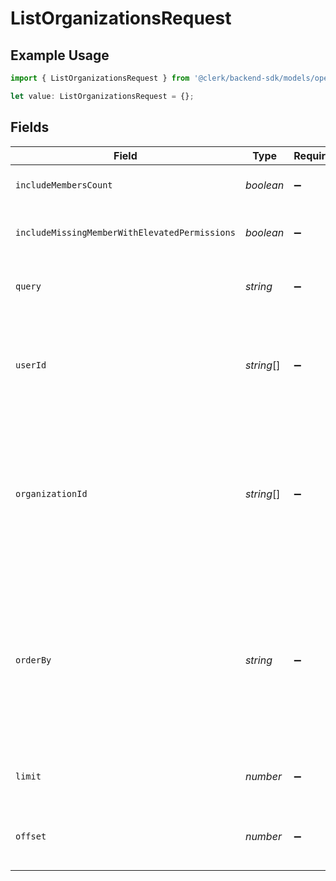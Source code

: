# ListOrganizationsRequest

## Example Usage

```typescript
import { ListOrganizationsRequest } from '@clerk/backend-sdk/models/operations';

let value: ListOrganizationsRequest = {};
```

## Fields

| Field                                         | Type       | Required           | Description                                                                                                                                                                                                                                                                                                                                                                                                                                                                                                                    |
| --------------------------------------------- | ---------- | ------------------ | ------------------------------------------------------------------------------------------------------------------------------------------------------------------------------------------------------------------------------------------------------------------------------------------------------------------------------------------------------------------------------------------------------------------------------------------------------------------------------------------------------------------------------ |
| `includeMembersCount`                         | _boolean_  | :heavy_minus_sign: | Flag to denote whether the member counts of each organization should be included in the response or not.                                                                                                                                                                                                                                                                                                                                                                                                                       |
| `includeMissingMemberWithElevatedPermissions` | _boolean_  | :heavy_minus_sign: | Flag to denote whether or not to include a member with elevated permissions who is not currently a member of the organization.                                                                                                                                                                                                                                                                                                                                                                                                 |
| `query`                                       | _string_   | :heavy_minus_sign: | Returns organizations with ID, name, or slug that match the given query.<br/>Uses exact match for organization ID and partial match for name and slug.                                                                                                                                                                                                                                                                                                                                                                         |
| `userId`                                      | _string_[] | :heavy_minus_sign: | Returns organizations with the user ids specified. Any user ids not found are ignored.<br/>For each user id, the `+` and `-` can be prepended to the id, which denote whether the<br/>respective organization should be included or excluded from the result set.                                                                                                                                                                                                                                                              |
| `organizationId`                              | _string_[] | :heavy_minus_sign: | Returns organizations with the organization ids specified. Any organization ids not found are ignored.<br/>For each organization id, the `+` and `-` can be prepended to the id, which denote whether the<br/>respective organization should be included or excluded from the result set. Accepts up to 100 organization ids.<br/>Example: ?organization_id=+org_1&organization_id=-org_2                                                                                                                                      |
| `orderBy`                                     | _string_   | :heavy_minus_sign: | Allows to return organizations in a particular order.<br/>At the moment, you can order the returned organizations either by their `name`, `created_at` or `members_count`.<br/>In order to specify the direction, you can use the `+/-` symbols prepended in the property to order by.<br/>For example, if you want organizations to be returned in descending order according to their `created_at` property, you can use `-created_at`.<br/>If you don't use `+` or `-`, then `+` is implied.<br/>Defaults to `-created_at`. |
| `limit`                                       | _number_   | :heavy_minus_sign: | Applies a limit to the number of results returned.<br/>Can be used for paginating the results together with `offset`.                                                                                                                                                                                                                                                                                                                                                                                                          |
| `offset`                                      | _number_   | :heavy_minus_sign: | Skip the first `offset` results when paginating.<br/>Needs to be an integer greater or equal to zero.<br/>To be used in conjunction with `limit`.                                                                                                                                                                                                                                                                                                                                                                              |
